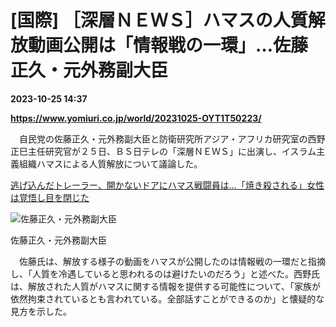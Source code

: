 # [国際] ［深層ＮＥＷＳ］ハマスの人質解放動画公開は「情報戦の一環」…佐藤正久・元外務副大臣

**2023-10-25 14:37**

**https://www.yomiuri.co.jp/world/20231025-OYT1T50223/**

　自民党の佐藤正久・元外務副大臣と防衛研究所アジア・アフリカ研究室の西野正巳主任研究官が２５日、ＢＳ日テレの「深層ＮＥＷＳ」に出演し、イスラム主義組織ハマスによる人質解放について議論した。

[逃げ込んだトレーラー、開かないドアにハマス戦闘員は…「焼き殺される」女性は覚悟し目を閉じた](https://www.yomiuri.co.jp/world/20231025-OYT1T50228/)

![佐藤正久・元外務副大臣](https://www.yomiuri.co.jp/media/2023/10/20231025-OYT1I50155-1.jpg)

佐藤正久・元外務副大臣

　佐藤氏は、解放する様子の動画をハマスが公開したのは情報戦の一環だと指摘し、「人質を冷遇していると思われるのは避けたいのだろう」と述べた。西野氏は、解放された人質がハマスに関する情報を提供する可能性について、「家族が依然拘束されているとも言われている。全部話すことができるのか」と懐疑的な見方を示した。